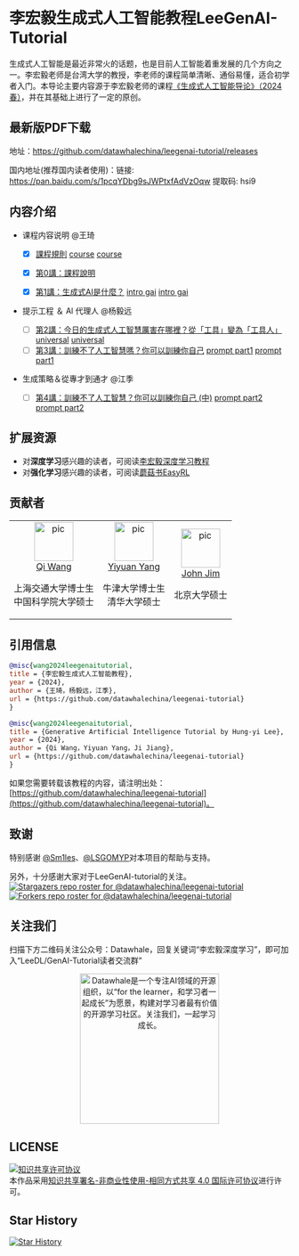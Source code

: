# 李宏毅生成式人工智能教程LeeGenAI-Tutorial


生成式人工智能是最近非常火的话题，也是目前人工智能着重发展的几个方向之一。李宏毅老师是台湾大学的教授，李老师的课程简单清晰、通俗易懂，适合初学者入门。本导论主要内容源于李宏毅老师的课程[《生成式人工智能导论》（2024春）](https://speech.ee.ntu.edu.tw/~hylee/genai/2024-spring.php)，并在其基础上进行了一定的原创。


## 最新版PDF下载

地址：https://github.com/datawhalechina/leegenai-tutorial/releases

国内地址(推荐国内读者使用)：链接: https://pan.baidu.com/s/1pcqYDbg9sJWPtxfAdVzOqw 提取码: hsi9 

## 内容介绍

* 课程内容说明 @王琦

  * [x] [課程規則](https://youtu.be/vCxyd_S4R24)  [course](https://speech.ee.ntu.edu.tw/~hylee/genai/2024-spring-course-data/0223/0223_course.pdf)  [course](https://speech.ee.ntu.edu.tw/~hylee/genai/2024-spring-course-data/0223/0223_course.pptx)

  * [x] [第0講：課程說明](https://youtu.be/AVIKFXLCPY8)

  * [x] [第1講：生成式AI是什麼？](https://youtu.be/JGtqpQXfJis)  [intro gai](https://speech.ee.ntu.edu.tw/~hylee/genai/2024-spring-course-data/0223/0223_intro_gai.pdf)  [intro gai](https://speech.ee.ntu.edu.tw/~hylee/genai/2024-spring-course-data/0223/0223_intro_gai.pptx)

* 提示工程 ＆ Al 代理人 @杨毅远
  * [ ] [第2講：今日的生成式人工智慧厲害在哪裡？從「工具」變為「工具人」](https://youtu.be/glBhOQ1_RkE) [universal](https://speech.ee.ntu.edu.tw/~hylee/genai/2024-spring-course-data/0301/0301_universal.pdf)  [universal](https://speech.ee.ntu.edu.tw/~hylee/genai/2024-spring-course-data/0301/0301_universal.pptx)
  * [ ] [第3講：訓練不了人工智慧嗎？你可以訓練你自己](https://youtu.be/A3Yx35KrSN0)  [prompt part1](https://speech.ee.ntu.edu.tw/~hylee/genai/2024-spring-course-data/0301/0301_prompt_part1.pdf) [prompt part1](https://speech.ee.ntu.edu.tw/~hylee/genai/2024-spring-course-data/0301/0301_prompt_part1.pptx)

* 生成策略＆從專才到通才 @江季
  * [ ] [第4講：訓練不了人工智慧？你可以訓練你自己 (中)](https://youtu.be/lwe3_x50_uw)  [prompt part2](https://speech.ee.ntu.edu.tw/~hylee/genai/2024-spring-course-data/0308/0308_prompt_part2.pdf) [prompt part2](https://speech.ee.ntu.edu.tw/~hylee/genai/2024-spring-course-data/0308/0308_prompt_part2.pptx)


## 扩展资源
- 对**深度学习**感兴趣的读者，可阅读[李宏毅深度学习教程](https://github.com/datawhalechina/leedl-tutorial)
- 对**强化学习**感兴趣的读者，可阅读[蘑菇书EasyRL](https://github.com/datawhalechina/easy-rl)

## 贡献者

<table border="0">
  <tbody>
    <tr align="center" >
      <td>
         <a href="https://github.com/qiwang067"><img width="70" height="70" src="https://github.com/qiwang067.png?s=40" alt="pic"></a><br>
         <a href="https://github.com/qiwang067">Qi Wang</a> 
        <p> 上海交通大学博士生<br>中国科学院大学硕士</p>
      </td>
      <td>
         <a href="https://yyysjz1997.github.io/"><img width="70" height="70" src="https://github.com/yyysjz1997.png?s=40" alt="pic"></a><br>
         <a href="https://yyysjz1997.github.io/">Yiyuan Yang</a> 
        <p> 牛津大学博士生<br>清华大学硕士</p>
      </td>
      <td>
         <a href="https://github.com/JohnJim0816"><img width="70" height="70" src="https://github.com/JohnJim0816.png?s=40" alt="pic"></a><br>
         <a href="https://github.com/JohnJim0816">John Jim</a>
         <p>北京大学硕士</p>
      </td>
    </tr>
  </tbody>
</table>



## 引用信息

```bibtex
@misc{wang2024leegenaitutorial,
title = {李宏毅生成式人工智能教程},
year = {2024},
author = {王琦，杨毅远，江季},
url = {https://github.com/datawhalechina/leegenai-tutorial}
}
```
```bibtex
@misc{wang2024leegenaitutorial,
title = {Generative Artificial Intelligence Tutorial by Hung-yi Lee},
year = {2024},
author = {Qi Wang，Yiyuan Yang，Ji Jiang},
url = {https://github.com/datawhalechina/leegenai-tutorial}
}
```

如果您需要转载该教程的内容，请注明出处：[https://github.com/datawhalechina/leegenai-tutorial](https://github.com/datawhalechina/leegenai-tutorial)。

## 致谢

特别感谢 [@Sm1les](https://github.com/Sm1les)、[@LSGOMYP](https://github.com/LSGOMYP)对本项目的帮助与支持。

另外，十分感谢大家对于LeeGenAI-tutorial的关注。
[![Stargazers repo roster for @datawhalechina/leegenai-tutorial](https://reporoster.com/stars/datawhalechina/leegenai-tutorial)](https://github.com/datawhalechina/leegenai-tutorial/stargazers)
[![Forkers repo roster for @datawhalechina/leegenai-tutorial](https://reporoster.com/forks/datawhalechina/leegenai-tutorial)](https://github.com/datawhalechina/leegenai-tutorial/network/members)

## 关注我们
扫描下方二维码关注公众号：Datawhale，回复关键词“李宏毅深度学习”，即可加入“LeeDL/GenAI-Tutorial读者交流群”
<div align=center><img src="https://raw.githubusercontent.com/datawhalechina/easy-rl/master/docs/res/qrcode.jpeg" width = "250" height = "270" alt="Datawhale是一个专注AI领域的开源组织，以“for the learner，和学习者一起成长”为愿景，构建对学习者最有价值的开源学习社区。关注我们，一起学习成长。"></div>


## LICENSE
<a rel="license" href="http://creativecommons.org/licenses/by-nc-sa/4.0/"><img alt="知识共享许可协议" style="border-width:0" src="https://img.shields.io/badge/license-CC%20BY--NC--SA%204.0-lightgrey" /></a><br />本作品采用<a rel="license" href="http://creativecommons.org/licenses/by-nc-sa/4.0/">知识共享署名-非商业性使用-相同方式共享 4.0 国际许可协议</a>进行许可。

## Star History
[![Star History](https://api.star-history.com/svg?repos=datawhalechina/leegenai-tutorial)](https://star-history.com/#datawhalechina/leegenai-tutorial&Date)

